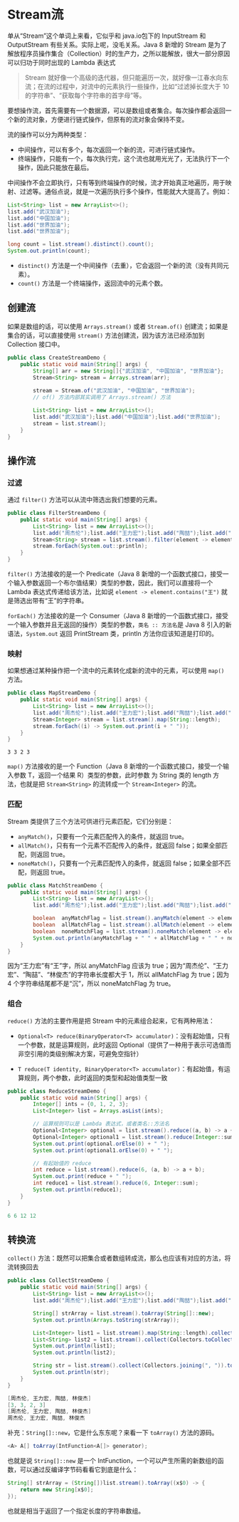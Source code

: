 # Stream流

单从“Stream”这个单词上来看，它似乎和 java.io包下的 InputStream 和 OutputStream 有些关系。实际上呢，没毛关系。Java 8 新增的 Stream 是为了解放程序员操作集合（Collection）时的生产力，之所以能解放，很大一部分原因可以归功于同时出现的 Lambda 表达式

> Stream 就好像一个高级的迭代器，但只能遍历一次，就好像一江春水向东流；在流的过程中，对流中的元素执行一些操作，比如“过滤掉长度大于 10 的字符串”、“获取每个字符串的首字母”等。

要想操作流，首先需要有一个数据源，可以是数组或者集合。每次操作都会返回一个新的流对象，方便进行链式操作，但原有的流对象会保持不变。

流的操作可以分为两种类型：

- 中间操作，可以有多个，每次返回一个新的流，可进行链式操作。
- 终端操作，只能有一个，每次执行完，这个流也就用光光了，无法执行下一个操作，因此只能放在最后。

中间操作不会立即执行，只有等到终端操作的时候，流才开始真正地遍历，用于映射、过滤等。通俗点说，就是一次遍历执行多个操作，性能就大大提高了。例如：

```java
List<String> list = new ArrayList<>();
list.add("武汉加油");
list.add("中国加油");
list.add("世界加油");
list.add("世界加油");

long count = list.stream().distinct().count();
System.out.println(count);
```

- `distinct()` 方法是一个中间操作（去重），它会返回一个新的流（没有共同元素）。
- `count()` 方法是一个终端操作，返回流中的元素个数。

## 创建流

如果是数组的话，可以使用 `Arrays.stream()` 或者 `Stream.of()` 创建流；如果是集合的话，可以直接使用 `stream()` 方法创建流，因为该方法已经添加到 Collection 接口中。

```java
public class CreateStreamDemo {
    public static void main(String[] args) {
        String[] arr = new String[]{"武汉加油", "中国加油", "世界加油"};
        Stream<String> stream = Arrays.stream(arr);
        
        stream = Stream.of("武汉加油", "中国加油", "世界加油");
        // of() 方法内部其实调用了 Arrays.stream() 方法

        List<String> list = new ArrayList<>();
        list.add("武汉加油");list.add("中国加油");list.add("世界加油");
        stream = list.stream();
    }
}
```

## 操作流

### 过滤

通过 `filter()` 方法可以从流中筛选出我们想要的元素。

```java
public class FilterStreamDemo {
    public static void main(String[] args) {
        List<String> list = new ArrayList<>();
        list.add("周杰伦");list.add("王力宏");list.add("陶喆");list.add("林俊杰");
        Stream<String> stream = list.stream().filter(element -> element.contains("王"));
        stream.forEach(System.out::println);
    }
}
```

`filter()` 方法接收的是一个 Predicate（Java 8 新增的一个函数式接口，接受一个输入参数返回一个布尔值结果）类型的参数，因此，我们可以直接将一个 Lambda 表达式传递给该方法，比如说 `element -> element.contains("王")` 就是筛选出带有“王”的字符串。

`forEach()` 方法接收的是一个 Consumer（Java 8 新增的一个函数式接口，接受一个输入参数并且无返回的操作）类型的参数，`类名 :: 方法名`是 Java 8 引入的新语法，`System.out` 返回 PrintStream 类，println 方法你应该知道是打印的。

### 映射

如果想通过某种操作把一个流中的元素转化成新的流中的元素，可以使用 `map()` 方法。

```java
public class MapStreamDemo {
    public static void main(String[] args) {
        List<String> list = new ArrayList<>();
        list.add("周杰伦");list.add("王力宏");list.add("陶喆");list.add("林俊杰");
        Stream<Integer> stream = list.stream().map(String::length);
        stream.forEach((i) -> System.out.print(i + " "));
    }
}
```

```
3 3 2 3 
```

`map()` 方法接收的是一个 Function（Java 8 新增的一个函数式接口，接受一个输入参数 T，返回一个结果 R）类型的参数，此时参数 为 String 类的 length 方法，也就是把 `Stream<String>` 的流转成一个 `Stream<Integer>` 的流。

### 匹配

Stream 类提供了三个方法可供进行元素匹配，它们分别是：

- `anyMatch()`，只要有一个元素匹配传入的条件，就返回 true。
- `allMatch()`，只有有一个元素不匹配传入的条件，就返回 false；如果全部匹配，则返回 true。
- `noneMatch()`，只要有一个元素匹配传入的条件，就返回 false；如果全部不匹配，则返回 true。

```java
public class MatchStreamDemo {
    public static void main(String[] args) {
        List<String> list = new ArrayList<>();
        list.add("周杰伦");list.add("王力宏");list.add("陶喆");list.add("林俊杰");

        boolean  anyMatchFlag = list.stream().anyMatch(element -> element.contains("王"));
        boolean  allMatchFlag = list.stream().allMatch(element -> element.length() > 1);
        boolean  noneMatchFlag = list.stream().noneMatch(element -> element.endsWith("沉"));
        System.out.println(anyMatchFlag + " " + allMatchFlag + " " + noneMatchFlag);
    }
}
```

因为“王力宏”有“王”字，所以 anyMatchFlag 应该为 true；因为“周杰伦”、“王力宏”、“陶喆”、“林俊杰”的字符串长度都大于 1，所以 allMatchFlag 为 true；因为 4 个字符串结尾都不是“沉”，所以 noneMatchFlag 为 true。

### 组合

`reduce()` 方法的主要作用是把 Stream 中的元素组合起来，它有两种用法：

- `Optional<T> reduce(BinaryOperator<T> accumulator)`：没有起始值，只有一个参数，就是运算规则，此时返回 Optional（提供了一种用于表示可选值而非空引用的类级别解决方案，可避免空指针）

- `T reduce(T identity, BinaryOperator<T> accumulator)`：有起始值，有运算规则，两个参数，此时返回的类型和起始值类型一致

```java
public class ReduceStreamDemo {
    public static void main(String[] args) {
        Integer[] ints = {0, 1, 2, 3};
        List<Integer> list = Arrays.asList(ints);

        // 运算规则可以是 Lambda 表达式，或者类名::方法名
        Optional<Integer> optional = list.stream().reduce((a, b) -> a + b);  
        Optional<Integer> optional1 = list.stream().reduce(Integer::sum);
        System.out.print(optional.orElse(0) + " ");
        System.out.print(optional1.orElse(0) + " ");

        // 有起始值的 reduce
        int reduce = list.stream().reduce(6, (a, b) -> a + b);
        System.out.print(reduce + " ");
        int reduce1 = list.stream().reduce(6, Integer::sum);
        System.out.println(reduce1);
    }
}
```

```java
6 6 12 12
```

## 转换流

`collect()` 方法：既然可以把集合或者数组转成流，那么也应该有对应的方法，将流转换回去

```java
public class CollectStreamDemo {
    public static void main(String[] args) {
        List<String> list = new ArrayList<>();
        list.add("周杰伦");list.add("王力宏");list.add("陶喆");list.add("林俊杰");

        String[] strArray = list.stream().toArray(String[]::new);
        System.out.println(Arrays.toString(strArray));

        List<Integer> list1 = list.stream().map(String::length).collect(Collectors.toList());
        List<String> list2 = list.stream().collect(Collectors.toCollection(ArrayList::new));
        System.out.println(list1);
        System.out.println(list2);

        String str = list.stream().collect(Collectors.joining(", ")).toString();
        System.out.println(str);
    }
}
```

```java
[周杰伦, 王力宏, 陶喆, 林俊杰]
[3, 3, 2, 3]
[周杰伦, 王力宏, 陶喆, 林俊杰]
周杰伦, 王力宏, 陶喆, 林俊杰
```

补充：`String[]::new`，它是什么东东呢？来看一下 `toArray()` 方法的源码。

```java
<A> A[] toArray(IntFunction<A[]> generator);
```

也就是说 `String[]::new` 是一个 IntFunction，一个可以产生所需的新数组的函数，可以通过反编译字节码看看它到底是什么：

```java
String[] strArray = (String[])list.stream().toArray((x$0) -> {
    return new String[x$0];
});
```

也就是相当于返回了一个指定长度的字符串数组。
